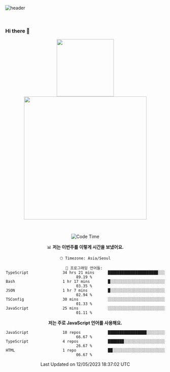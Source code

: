 ![header](https://capsule-render.vercel.app/api?type=waving&amp;color=timeGradient&amp;height=300&amp;section=header&amp;animation=fadeIn&amp;fontSize=55&amp;fontAlignY=40&amp;text=thornewater%20Github&amp;descSize=30)

<br>


### Hi there 👋

<div align="center">
   <p display="inline">
    <a href="https://github.com/thornewater">
     <img height="180" src="https://github-readme-stats.vercel.app/api?username=thornewater&theme=radical&show_icons=true" />
     <img width="386" src="https://github-readme-stats.vercel.app/api/top-langs/?username=thornewater&layout=compact&theme=radical&show_icons=true" />
    </a>
  </p>





<br>


<!--START_SECTION:waka-->
![Code Time](http://img.shields.io/badge/Code%20Time-305%20hrs%2032%20mins-blue)

📊 **저는 이번주를 이렇게 시간을 보냈어요.** 

```text
🕑︎ Timezone: Asia/Seoul

💬 프로그래밍 언어들: 
TypeScript               34 hrs 21 mins      ██████████████████████░░░   89.19 % 
Bash                     1 hr 17 mins        █░░░░░░░░░░░░░░░░░░░░░░░░   03.35 % 
JSON                     1 hr 7 mins         █░░░░░░░░░░░░░░░░░░░░░░░░   02.94 % 
TSConfig                 30 mins             ░░░░░░░░░░░░░░░░░░░░░░░░░   01.33 % 
JavaScript               25 mins             ░░░░░░░░░░░░░░░░░░░░░░░░░   01.11 % 
```

**저는 주로 JavaScript 언어를 사용해요.** 

```text
JavaScript               10 repos            █████████████████░░░░░░░░   66.67 % 
TypeScript               4 repos             ███████░░░░░░░░░░░░░░░░░░   26.67 % 
HTML                     1 repo              ██░░░░░░░░░░░░░░░░░░░░░░░   06.67 % 
```




 Last Updated on 12/05/2023 18:37:02 UTC
<!--END_SECTION:waka-->


<!--
**thornewater/thornewater** is a ✨ _special_ ✨ repository because its `README.md` (this file) appears on your GitHub profile.

Here are some ideas to get you started:

- 🔭 I’m currently working on ...
- 🌱 I’m currently learning ...
- 👯 I’m looking to collaborate on ...
- 🤔 I’m looking for help with ...
- 💬 Ask me about ...
- 📫 How to reach me: ...
- 😄 Pronouns: ...
- ⚡ Fun fact: ...
-->
